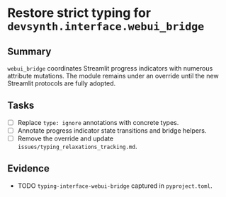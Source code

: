 # Restore strict typing for `devsynth.interface.webui_bridge`

## Summary

`webui_bridge` coordinates Streamlit progress indicators with numerous
attribute mutations. The module remains under an override until the new
Streamlit protocols are fully adopted.

## Tasks

- [ ] Replace `type: ignore` annotations with concrete types.
- [ ] Annotate progress indicator state transitions and bridge helpers.
- [ ] Remove the override and update `issues/typing_relaxations_tracking.md`.

## Evidence

- TODO `typing-interface-webui-bridge` captured in `pyproject.toml`.
